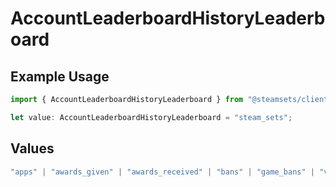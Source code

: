 # AccountLeaderboardHistoryLeaderboard

## Example Usage

```typescript
import { AccountLeaderboardHistoryLeaderboard } from "@steamsets/client-ts/models/components";

let value: AccountLeaderboardHistoryLeaderboard = "steam_sets";
```

## Values

```typescript
"apps" | "awards_given" | "awards_received" | "bans" | "game_bans" | "vac_bans" | "foil_badges" | "normal_badges" | "badges" | "playtime" | "points_given" | "points_received" | "steam_sets" | "xp"
```